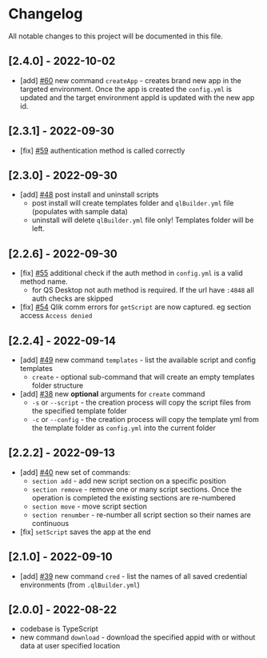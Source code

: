 # Changelog

All notable changes to this project will be documented in this file.

## [2.4.0] - 2022-10-02

- [add] [#60](https://github.com/Informatiqal/qlbuilder/issues/60) new command `createApp` - creates brand new app in the targeted environment. Once the app is created the `config.yml` is updated and the target environment appId is updated with the new app id.

## [2.3.1] - 2022-09-30

- [fix] [#59](https://github.com/Informatiqal/qlbuilder/issues/59) authentication method is called correctly

## [2.3.0] - 2022-09-30

- [add] [#48](https://github.com/Informatiqal/qlbuilder/issues/48) post install and uninstall scripts
  - post install will create templates folder and `qlBuilder.yml` file (populates with sample data)
  - uninstall will delete `qlBuilder.yml` file only! Templates folder will be left.

## [2.2.6] - 2022-09-30

- [fix] [#55](https://github.com/Informatiqal/qlbuilder/issues/55) additional check if the auth method in `config.yml` is a valid method name.
  - for QS Desktop not auth method is required. If the url have `:4848` all auth checks are skipped
- [fix] [#54](https://github.com/Informatiqal/qlbuilder/issues/54) Qlik comm errors for `getScript` are now captured. eg section access `Access denied`

## [2.2.4] - 2022-09-14

- [add] [#49](https://github.com/Informatiqal/qlbuilder/issues/49) new command `templates` - list the available script and config templates
  - `create` - optional sub-command that will create an empty templates folder structure
- [add] [#38](https://github.com/Informatiqal/qlbuilder/issues/38) new **optional** arguments for `create` command
  - `-s` or `--script` - the creation process will copy the script files from the specified template folder
  - `-c` or `--config` - the creation process will copy the template yml from the template folder as `config.yml` into the current folder

## [2.2.2] - 2022-09-13

- [add] [#40](https://github.com/Informatiqal/qlbuilder/issues/40) new set of commands:
  - `section add` - add new script section on a specific position
  - `section remove` - remove one or many script sections. Once the operation is completed the existing sections are re-numbered
  - `section move` - move script section
  - `section renumber` - re-number all script section so their names are continuous
- [fix] `setScript` saves the app at the end

## [2.1.0] - 2022-09-10

- [add] [#39](https://github.com/Informatiqal/qlbuilder/issues/39) new command `cred` - list the names of all saved credential environments (from `.qlBuilder.yml`)

## [2.0.0] - 2022-08-22

- codebase is TypeScript
- new command `download` - download the specified appid with or without data at user specified location

